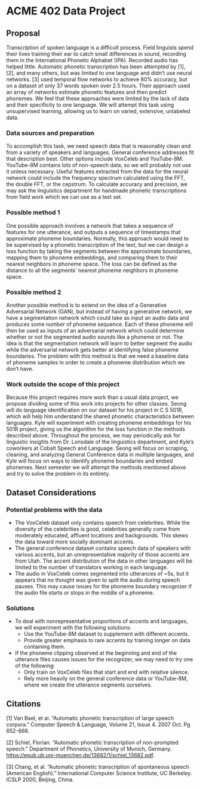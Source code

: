 # ACME 402 Data Project

## Proposal

Transcription of spoken language is a difficult process. Field linguists spend their lives training their ear to catch small differences in sound, recording them in the International Phonetic Alphabet (IPA). Recorded audio has helped little. Automatic phonetic transcription has been attempted by [1], [2], and many others, but was limited to one language and didn’t use neural networks. [3] used temporal flow networks to achieve 80% accuracy, but on a dataset of only 37 words spoken over 2.5 hours. Their approach used an array of networks estimate phonetic features and then predict phonemes. We feel that these approaches were limited by the lack of data and their specificity to one language. We will attempt this task using unsupervised learning, allowing us to learn on varied, extensive, unlabeled data.

### Data sources and preparation

To accomplish this task, we need speech data that is reasonably clean and from a variety of speakers and languages. General conference addresses fit that description best. Other options include VoxCeleb and YouTube-8M. YouTube-8M contains lots of non-speech data, so we will probably not use it unless necessary. Useful features extracted from the data for the neural network could include the frequency spectrum calculated using the FFT, the double FFT, or the cepstrum. To calculate accuracy and precision, we may ask the linguistics department for handmade phonetic transcriptions from field work which we can use as a test set.

### Possible method 1

One possible approach involves a network that takes a sequence of features for one utterance, and outputs a sequence of timestamps that approximate phoneme boundaries. Normally, this approach would need to be supervised by a phonetic transcription of the text, but we can design a loss function by taking the segments between the approximate boundaries, mapping them to phoneme embeddings, and comparing them to their nearest neighbors in phoneme space. The loss can be defined as the distance to all the segments’ nearest phoneme neighbors in phoneme space.

### Possible method 2

Another possible method is to extend on the idea of a Generative Adversarial Network (GAN), but instead of having a generative network, we have a segmentation network which could take as input an audio data and produces some number of phoneme sequence. Each of these phoneme will then be used as inputs of an adversarial network which could determine whether or not the segmented audio sounds like a phoneme or not. The idea is that the segmentation network will learn to better segment the audio while the adversarial network gets better at identifying false phoneme boundaries. The problem with this method is that we need a baseline data of phoneme samples in order to create a phoneme distribution which we don’t have.

### Work outside the scope of this project

Because this project requires more work than a usual data project, we propose dividing some of this work into projects for other classes. Seong will do language identification on our dataset for his project in C S 501R, which will help him understand the shared phonetic characteristics between languages. Kyle will experiment with creating phoneme embeddings for his 501R project, giving us the algorithm for the loss function in the methods described above. Throughout the process, we may periodically ask for linguistic insights from Dr. Lonsdale of the linguistics department, and Kyle’s coworkers at Cobalt Speech and Language. Seong will focus on scraping, cleaning, and analyzing General Conference data in multiple languages, and Kyle will focus on ways to identify phoneme boundaries and embed phonemes. Next semester we will attempt the methods mentioned above and try to solve the problem in its entirety.

## Dataset Considerations

### Potential problems with the data

- The VoxCeleb dataset only contains speech from celebrities. While the diversity of the celebrities is good, celebrities generally come from moderately educated, affluent locations and backgrounds. This skews the data toward more socially dominant accents.
- The general conference dataset contains speech data of speakers with various accents, but an unrepresentative majority of those accents are from Utah. The accent distribution of the data in other languages will be limited to the number of translators working in each language.
- The audio in VoxCeleb comes segmented into utterances of ~5s, but it appears that no thought was given to split the audio during speech pauses. This may cause issues for the phoneme boundary recognizer if the audio file starts or stops in the middle of a phoneme.

### Solutions

- To deal with nonrepresentative proportions of accents and languages, we will experiment with the following solutions:
  - Use the YouTube-8M dataset to supplement with different accents.
  - Provide greater emphasis to rare accents by training longer on data containing them.
- If the phoneme clipping observed at the beginning and end of the utterance files causes issues for the recognizer, we may need to try one of the following:
  - Only train on VoxCeleb files that start and end with relative silence.
  - Rely more heavily on the general conference data or YouTube-8M, where we create the utterance segments ourselves.

## Citations

[1] Van Bael, et al. “Automatic phonetic transcription of large speech corpora.” Computer Speech & Language, Volume 21, Issue 4. 2007 Oct. Pg 652-668.

[2] Schiel, Florian. “Automatic phonetic transcription of non-prompted speech.” Department of Phonetics, University of Munich, Germany. <https://epub.ub.uni-muenchen.de/13682/1/schiel_13682.pdf>.

[3] Chang, et al. “Automatic phonetic transcription of spontaneous speech (American English).” International Computer Science Institute, UC Berkeley. ICSLP 2000, Beijing, China.
